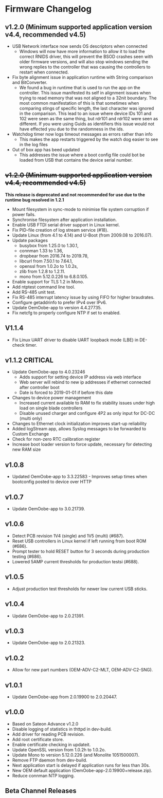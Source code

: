 # Firmware Changelog

## v1.2.0 (Minimum supported application version v4.4, recommended v4.5)

 - USB Network interface now sends OS descriptors when connected
   - Windows will now have more information to allow it to load the correct RNIDS driver, this will prevent the BSOD crashes seen with older firmware versions, and will also stop windows sending the wrong replies to the controller that was causing the controllers to restart when connected.
 - Fix byte alignment issue in application runtime with String comparison and BitConverter.
   - We found a bug in runtime that is used to run the app on the controller. This issue manifested its self in alignment issues when trying to read memory that was not aligned to a 32nit boundary.  The most common manifestation of this is that sometimes when comparing stings of specific length, the last character was ignored in the comparison.  This lead to an issue where device IDs 101 and 102 were seen as the same thing, but rdr101 and rdr102 were seen as different.  If you were using Guids as identifiers this issue would not have effected you due to the randomness in the ids. 
 - Watchdog timer now logs timeout messages as errors rather than info
   - This makes the app restarts triggered by the watch dog easier to see in the log files
 - Out of box app has beed updated
   - This addresses the issue where a boot config file could bot be loaded from USB that contains the device serial number.

## ~~v1.2.0 (Minimum supported application version v4.4, recommended v4.5)~~

**This release is deprecated and not recommended for use due to the runtime bug resolved in 1.2.1**

 - Mount filesystem in sync-mode to minimise file system corruption if power fails.
 - Synchronise filesystem after application installation.
 - Enable USB FTDI serial driver support in Linux kernel.
 - Fix PID-file creation of log stream service (#18).
 - Update Linux (from 4.1 to 4.14) and U-Boot (from 2009.08 to 2016.07).
 - Update packages
   - busybox from 1.25.0 to 1.30.1,
   - connman 1.33 to 1.36,
   - dropbear from 2016.74 to 2019.78,
   - libcurl from 7.50.1 to 7.64.1,
   - openssl from 1.0.2o to 1.0.2s,
   - zlib from 1.2.8 to 1.2.11.
   - mono from 5.12.0.226 to 6.8.0.105.	
 - Enable support for TLS 1.2 in Mono.
 - Add ntptest command line tool.
 - Add RS-485 unit test.
 - Fix RS-485 interrupt latency issue by using FIFO for higher braudrates.
 - Configure getaddrinfo to prefer IPv4 over IPv6.
 - Update OemOobe-app to version 4.4.27735.
 - Fix netcfg to properly configure NTP if set to enabled.

## V1.1.4
 - Fix Linux UART driver to disable UART loopback mode (LBE) in DE-check timer.

## v1.1.2 **CRITICAL**

- Update OemOobe-app to 4.0.23246
  - Adds support for setting device IP address via web interface
  - Web server will rebind to new ip addresses if ethernet connected after controller boot
  - Date is forced to 2019-01-01 if before this date
- Changes to device power management
  - Increased current available to RAM to fix stability issues under high load on single blade controllers
  - Disable unused charger and configure 4P2 as only input for DC-DC (multi only)
- Changes to Ethernet clock initialization improves start-up reliability
- Added logStream app, allows Syslog messages to be forwarded to Custom Exchange
- Check for non-zero RTC calibration register
- Increase boot loader version to force update, necessary for detecting new RAM size

## v1.0.8

- Updated OemOobe-app to 3.3.22583 - Improves setup times when bootconfig posted to device over HTTP

## v1.0.7

- Update OemOobe-app to 3.0.21739.

## v1.0.6

- Detect PCB revision 1V4 (single) and 1V5 (multi) (#687).
- Reset USB controllers in Linux kernel if left running from boot ROM (#686).
- Prompt tester to hold RESET button for 3 seconds during production testing (#686).
- Lowered 5AMP current thresholds for production testsi (#688).

## v1.0.5

- Adjust production test thresholds for newer low current USB sticks.

## v1.0.4

- Update OemOobe-app to 2.0.21391.

## v1.0.3

- Update OemOobe-app to 2.0.21323.

## v1.0.2

- Allow for new part numbers (OEM-ADV-C2-MLT, OEM-ADV-C2-SNG).

## v1.0.1

- Update OemOobe-app from 2.0.19900 to 2.0.20447.

## v1.0.0

- Based on Sateon Advance v1.2.0
- Disable logging of statistics in thttpd in dev-build.
- Add driver for reading PCB revision.
- Add root certificate store.
- Enable certificate checking in updateit.
- Update OpenSSL version from 1.0.2h to 1.0.2o.
- Update Mono to version 5.12.0.226 (and Monolite 1051500007).
- Remove FTP daemon from dev-build.
- Next application start is delayed if application runs for less than 30s.
- New OEM default application (OemOobe-app-2.0.19900+release.zip).
- Reduce connman NTP logging.


## Beta Channel Releases

